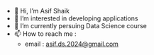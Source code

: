 - 👋 Hi, I’m Asif Shaik
- 👀 I’m interested in developing applications 
- 🌱 I’m currently persuing Data Science course
- 📫 How to reach me : 
    -   email : asif.ds.2024@gmail.com

<!---
AsifShaikDS/AsifShaikDS is a ✨ special ✨ repository because its `README.md` (this file) appears on your GitHub profile.
You can click the Preview link to take a look at your changes.
--->
